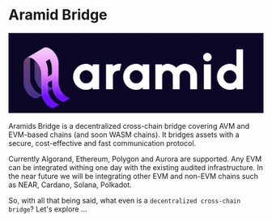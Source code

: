 # Aramid Bridge

![](logo.png)

Aramids Bridge is a decentralized cross-chain bridge covering AVM and EVM-based chains (and soon WASM chains). It bridges assets with a secure, cost-effective and fast communication protocol.

Currently Algorand, Ethereum, Polygon and Aurora are supported. Any EVM can be integrated withing one day with the existing audited infrastructure. In the near future we will be integrating other EVM and non-EVM chains such as NEAR, Cardano, Solana, Polkadot.&#x20;

So, with all that being said, what even is a `decentralized cross-chain bridge`? Let's explore ...
